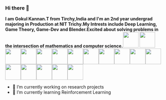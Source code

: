 ### Hi there 👋

<b>I am Gokul Kannan.T from Tirchy,India and I'm an 2nd year undergrad majoring in Production at NIT Trichy.My Intrests include Deep Learning, Game Theory, Game-Dev and   Blender.Excited about solving problems in the intersection of mathematics and computer science.</b><img src="https://octodex.github.com/images/daftpunktocat-guy.gif" width="50" height="50"> <img src="https://octodex.github.com/images/daftpunktocat-guy.gif" width="50" height="50"><img src="https://octodex.github.com/images/daftpunktocat-guy.gif" width="50" height="50"><img src="https://octodex.github.com/images/daftpunktocat-guy.gif" width="50" height="50"><img src="https://octodex.github.com/images/daftpunktocat-guy.gif" width="50" height="50"><img src="https://octodex.github.com/images/daftpunktocat-guy.gif" width="50" height="50"><img src="https://octodex.github.com/images/daftpunktocat-guy.gif" width="50" height="50"><img src="https://octodex.github.com/images/daftpunktocat-guy.gif" width="50" height="50"><img src="https://octodex.github.com/images/daftpunktocat-guy.gif" width="50" height="50"><img src="https://octodex.github.com/images/daftpunktocat-guy.gif" width="50" height="50"><img src="https://octodex.github.com/images/daftpunktocat-guy.gif" width="50" height="50"><img src="https://octodex.github.com/images/daftpunktocat-guy.gif" width="50" height="50"><img src="https://octodex.github.com/images/daftpunktocat-guy.gif" width="50" height="50"><img src="https://octodex.github.com/images/daftpunktocat-guy.gif" width="50" height="50"><img src="https://octodex.github.com/images/daftpunktocat-guy.gif" width="50" height="50"><img src="https://octodex.github.com/images/daftpunktocat-guy.gif" width="50" height="50"><img src="https://octodex.github.com/images/daftpunktocat-guy.gif" width="50" height="50">

- 🔭 I’m currently working on research projects
- 🌱 I’m currently learning Reinforcement Learning
<!--
**g0kul6/g0kul6** is a ✨ _special_ ✨ repository because its `README.md` (this file) appears on your GitHub profile.

Here are some ideas to get you started:

🔭 I’m currently working:on research projects
🌱 I’m currently learning Reinforcement Learning
- 👯 I’m looking to collaborate on ...
- 🤔 I’m looking for help with ...
- 💬 Ask me about
- 📫 How to reach me: ...
- 😄 Pronouns: ...
- ⚡ Fun fact: ...
-->
